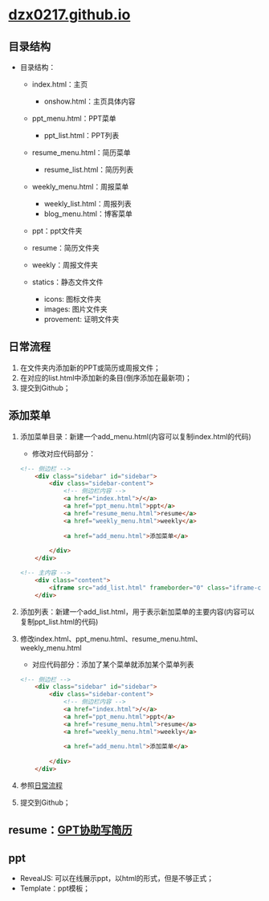 # [dzx0217.github.io](https://dzx0217.github.io/)

## 目录结构

- 目录结构：
    - index.html：主页
		- onshow.html：主页具体内容
    - ppt_menu.html：PPT菜单
		- ppt_list.html：PPT列表
    - resume_menu.html：简历菜单
		- resume_list.html：简历列表
	- weekly_menu.html：周报菜单
		- weekly_list.html：周报列表
		- blog_menu.html：博客菜单

	- ppt：ppt文件夹
	- resume：简历文件夹
	- weekly：周报文件夹
    - statics：静态文件文件
		- icons: 图标文件夹
		- images: 图片文件夹
		- provement: 证明文件夹


## 日常流程

1. 在文件夹内添加新的PPT或简历或周报文件；
2. 在对应的list.html中添加新的条目(倒序添加在最新项)；
3. 提交到Github；

## 添加菜单

1. 添加菜单目录：新建一个add_menu.html(内容可以复制index.html的代码)
	- 修改对应代码部分：
	```html
	<!-- 侧边栏 -->
		<div class="sidebar" id="sidebar">
			<div class="sidebar-content">
				<!-- 侧边栏内容 -->
				<a href="index.html">/</a>
				<a href="ppt_menu.html">ppt</a>
				<a href="resume_menu.html">resume</a>
				<a href="weekly_menu.html">weekly</a>
				
				<a href="add_menu.html">添加菜单</a>
			
			</div>
		</div>
	```

	```html
	<!-- 主内容 -->
		<div class="content">
			<iframe src="add_list.html" frameborder="0" class="iframe-content"></iframe>
		</div>
	```
2. 添加列表：新建一个add_list.html，用于表示新加菜单的主要内容(内容可以复制ppt_list.html的代码)

3. 修改index.html、ppt_menu.html、resume_menu.html、weekly_menu.html
	- 对应代码部分：添加了某个菜单就添加某个菜单列表
	```html
	<!-- 侧边栏 -->
		<div class="sidebar" id="sidebar">
			<div class="sidebar-content">
				<!-- 侧边栏内容 -->
				<a href="index.html">/</a>
				<a href="ppt_menu.html">ppt</a>
				<a href="resume_menu.html">resume</a>
				<a href="weekly_menu.html">weekly</a>
				
				<a href="add_menu.html">添加菜单</a>
			
			</div>
		</div>
	```
4. 参照[日常流程](#日常流程)

5. 提交到Github；

## resume：[GPT协助写简历](https://chat.openai.com/share/02bf7548-77f1-4c1d-a1e1-4e3dd8ee494e)

## ppt

- RevealJS: 可以在线展示ppt，以html的形式，但是不够正式；
- Template：ppt模板；

